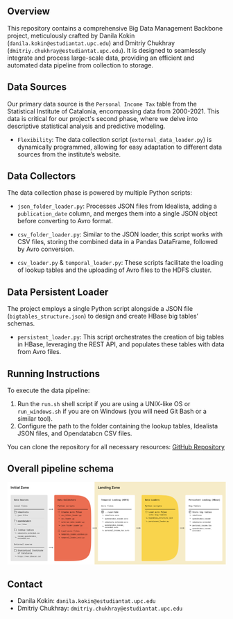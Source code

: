 ## Overview
This repository contains a comprehensive Big Data Management Backbone project, meticulously crafted by Danila Kokin (`danila.kokin@estudiantat.upc.edu`) and Dmitriy Chukhray (`dmitriy.chukhray@estudiantat.upc.edu`). It is designed to seamlessly integrate and process large-scale data, providing an efficient and automated data pipeline from collection to storage.

## Data Sources
Our primary data source is the `Personal Income Tax` table from the Statistical Institute of Catalonia, encompassing data from 2000-2021. This data is critical for our project's second phase, where we delve into descriptive statistical analysis and predictive modeling. 

- `Flexibility`: The data collection script (`external_data_loader.py`) is dynamically programmed, allowing for easy adaptation to different data sources from the institute’s website.

## Data Collectors
The data collection phase is powered by multiple Python scripts:

- `json_folder_loader.py`: Processes JSON files from Idealista, adding a `publication_date` column, and merges them into a single JSON object before converting to Avro format.
  
- `csv_folder_loader.py`: Similar to the JSON loader, this script works with CSV files, storing the combined data in a Pandas DataFrame, followed by Avro conversion.

- `csv_loader.py` & `temporal_loader.py`: These scripts facilitate the loading of lookup tables and the uploading of Avro files to the HDFS cluster.

## Data Persistent Loader
The project employs a single Python script alongside a JSON file (`bigtables_structure.json`) to design and create HBase big tables’ schemas.

- `persistent_loader.py`: This script orchestrates the creation of big tables in HBase, leveraging the REST API, and populates these tables with data from Avro files.

## Running Instructions
To execute the data pipeline:

1. Run the `run.sh` shell script if you are using a UNIX-like OS or `run_windows.sh` if you are on Windows (you will need Git Bash or a similar tool).
2. Configure the path to the folder containing the lookup tables, Idealista JSON files, and Opendatabcn CSV files.

You can clone the repository for all necessary resources: [GitHub Repository](https://github.com/dockoks/BDM_Project.git)

## Overall pipeline schema

![Diagram](images/diagram.svg)

## Contact

- Danila Kokin: `danila.kokin@estudiantat.upc.edu`
- Dmitriy Chukhray: `dmitriy.chukhray@estudiantat.upc.edu`
